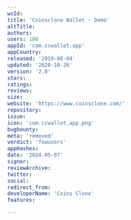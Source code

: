 ```yaml
---
wsId: 
title: 'Coinsclone Wallet - Demo'
altTitle: 
authors: 
users: 100
appId: 'com.ccwallet.app'
appCountry: 
released: '2019-06-04'
updated: '2020-10-26'
version: '2.0'
stars: 
ratings: 
reviews: 
size: 
website: 'https://www.coinsclone.com/'
repository: 
issue: 
icon: 'com.ccwallet.app.png'
bugbounty: 
meta: 'removed'
verdict: 'fewusers'
appHashes: 
date: '2024-05-07'
signer: 
reviewArchive: 
twitter: 
social: 
redirect_from: 
developerName: 'Coins Clone'
features: 

---
```


